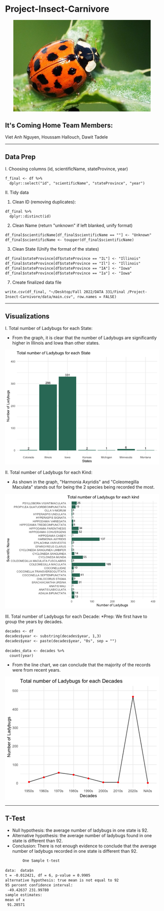 # Project-Insect-Carnivore
<div align = "center">
<img src = "https://github.com/vieta302/Project-Insect-Carnivore/blob/main/Orange-Ladybug.jpeg" width = "450")>
</div>

## It's Coming Home Team Members:
Viet Anh Nguyen, Houssam Hallouch, Dawit Tadele

---
## Data Prep 
I. Choosing columns (id, scientificName, stateProvince, year)
```
f_final <- df %>%
  dplyr::select("id", "scientificName", "stateProvince", "year")
```

II. Tidy data
1. Clean ID (removing duplicates):
```
df_final %>%
  dplyr::distinct(id)
```
2. Clean Name (return "unknown" if left blanked, unify format)
```
df_final$scientificName[df_final$scientificName == ""] <- "Unknown"
df_final$scientificName <- toupper(df_final$scientificName)
```
3. Clean State (Unify the format of the states)
```
df_final$stateProvince[df$stateProvince == "IL"] <- "Illinois"
df_final$stateProvince[df$stateProvince == "Il"] <- "Illinois"
df_final$stateProvince[df$stateProvince == "IA"] <- "Iowa"
df_final$stateProvince[df$stateProvince == "Ia"] <- "Iowa"
```
7. Create finalized data file 
```
write.csv(df_final, "~/Desktop/Fall 2022/DATA 331/Final /Project-Insect-Carnivore/data/main.csv", row.names = FALSE)
```

---
## Visualizations
I. Total number of Ladybugs for each State:
- From the graph, it is clear that the number of Ladybugs are significantly higher in Illinois and Iowa than other states.

<div align = "center">
<img src = "https://github.com/vieta302/Project-Insect-Carnivore/blob/main/Graphs%20/Total%20for%20each%20state.png" width = "600")>
</div>

II. Total number of Ladybugs for each Kind:
- As shown in the graph, "Harmonia Axyridis" and "Coleomegilla Maculata" stands out for being the 2 species being recorded the most. 

<div align = "center">
<img src = "https://github.com/vieta302/Project-Insect-Carnivore/blob/main/Graphs%20/Total%20for%20each%20kind.png" width = "600")>
</div>

III. Total number of Ladybugs for each Decade:
*Prep: We first have to group the years by decades.
```
decades <- df 
decades$year <- substring(decades$year, 1,3)
decades$year <- paste(decades$year, "0s", sep = "")

decades_data <- decades %>%
  count(year)
```
- From the line chart, we can conclude that the majority of the records were from recent years. 

<div align = "center">
<img src = "https://github.com/vieta302/Project-Insect-Carnivore/blob/main/Graphs%20/Total%20for%20each%20decade.png" width = "600")>
</div>

---
## T-Test
- Null hypothesis: the average number of ladybugs in one state is 92.
- Alternative hypothesis: the average number of ladybugs found in one state is different than 92.
- Conclusion: There is not enough evidence to conclude that the average number of ladybugs recorded in one state is different than 92.
```
        One Sample t-test

data:  data$n
t = -0.012421, df = 6, p-value = 0.9905
alternative hypothesis: true mean is not equal to 92
95 percent confidence interval:
 -49.42637 231.99780
sample estimates:
mean of x 
 91.28571 
```